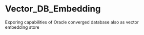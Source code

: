 # Vector_DB_Embedding
 Exporing capabilities of Oracle converged database also as vector embedding store
